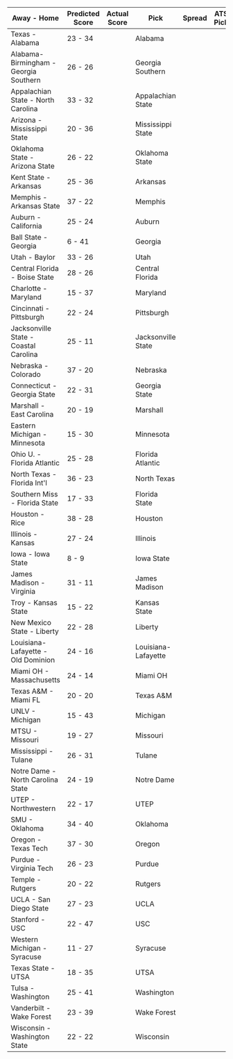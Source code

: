 Away - Home | Predicted Score | Actual Score | Pick | Spread | ATS Pick | O/U | O/U Pick
---| ---| ---| ---| ---| ---| ---| ---
Texas - Alabama | 23 - 34 |  | Alabama |  |  |  | 
Alabama-Birmingham - Georgia Southern | 26 - 26 |  | Georgia Southern |  |  |  | 
Appalachian State - North Carolina | 33 - 32 |  | Appalachian State |  |  |  | 
Arizona - Mississippi State | 20 - 36 |  | Mississippi State |  |  |  | 
Oklahoma State - Arizona State | 26 - 22 |  | Oklahoma State |  |  |  | 
Kent State - Arkansas | 25 - 36 |  | Arkansas |  |  |  | 
Memphis - Arkansas State | 37 - 22 |  | Memphis |  |  |  | 
Auburn - California | 25 - 24 |  | Auburn |  |  |  | 
Ball State - Georgia | 6 - 41 |  | Georgia |  |  |  | 
Utah - Baylor | 33 - 26 |  | Utah |  |  |  | 
Central Florida - Boise State | 28 - 26 |  | Central Florida |  |  |  | 
Charlotte - Maryland | 15 - 37 |  | Maryland |  |  |  | 
Cincinnati - Pittsburgh | 22 - 24 |  | Pittsburgh |  |  |  | 
Jacksonville State - Coastal Carolina | 25 - 11 |  | Jacksonville State |  |  |  | 
Nebraska - Colorado | 37 - 20 |  | Nebraska |  |  |  | 
Connecticut - Georgia State | 22 - 31 |  | Georgia State |  |  |  | 
Marshall - East Carolina | 20 - 19 |  | Marshall |  |  |  | 
Eastern Michigan - Minnesota | 15 - 30 |  | Minnesota |  |  |  | 
Ohio U. - Florida Atlantic | 25 - 28 |  | Florida Atlantic |  |  |  | 
North Texas - Florida Int'l | 36 - 23 |  | North Texas |  |  |  | 
Southern Miss - Florida State | 17 - 33 |  | Florida State |  |  |  | 
Houston - Rice | 38 - 28 |  | Houston |  |  |  | 
Illinois - Kansas | 27 - 24 |  | Illinois |  |  |  | 
Iowa - Iowa State | 8 - 9 |  | Iowa State |  |  |  | 
James Madison - Virginia | 31 - 11 |  | James Madison |  |  |  | 
Troy - Kansas State | 15 - 22 |  | Kansas State |  |  |  | 
New Mexico State - Liberty | 22 - 28 |  | Liberty |  |  |  | 
Louisiana-Lafayette - Old Dominion | 24 - 16 |  | Louisiana-Lafayette |  |  |  | 
Miami OH - Massachusetts | 24 - 14 |  | Miami OH |  |  |  | 
Texas A&M - Miami FL | 20 - 20 |  | Texas A&M |  |  |  | 
UNLV - Michigan | 15 - 43 |  | Michigan |  |  |  | 
MTSU - Missouri | 19 - 27 |  | Missouri |  |  |  | 
Mississippi - Tulane | 26 - 31 |  | Tulane |  |  |  | 
Notre Dame - North Carolina State | 24 - 19 |  | Notre Dame |  |  |  | 
UTEP - Northwestern | 22 - 17 |  | UTEP |  |  |  | 
SMU - Oklahoma | 34 - 40 |  | Oklahoma |  |  |  | 
Oregon - Texas Tech | 37 - 30 |  | Oregon |  |  |  | 
Purdue - Virginia Tech | 26 - 23 |  | Purdue |  |  |  | 
Temple - Rutgers | 20 - 22 |  | Rutgers |  |  |  | 
UCLA - San Diego State | 27 - 23 |  | UCLA |  |  |  | 
Stanford - USC | 22 - 47 |  | USC |  |  |  | 
Western Michigan - Syracuse | 11 - 27 |  | Syracuse |  |  |  | 
Texas State - UTSA | 18 - 35 |  | UTSA |  |  |  | 
Tulsa - Washington | 25 - 41 |  | Washington |  |  |  | 
Vanderbilt - Wake Forest | 23 - 39 |  | Wake Forest |  |  |  | 
Wisconsin - Washington State | 22 - 22 |  | Wisconsin |  |  |  | 
